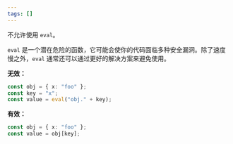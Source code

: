 ```yaml
---
tags: []
---
```


不允许使用 `eval`。

`eval` 是一个潜在危险的函数，它可能会使你的代码面临多种安全漏洞。除了速度慢之外，`eval` 通常还可以通过更好的解决方案来避免使用。

**无效：**

```typescript
const obj = { x: "foo" };
const key = "x";
const value = eval("obj." + key);
```

**有效：**

```typescript
const obj = { x: "foo" };
const value = obj[key];
```